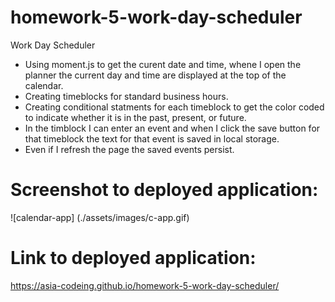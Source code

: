 # homework-5-work-day-scheduler
Work Day Scheduler

* Using moment.js to get the curent date and time, whene I open the planner the current day and time are displayed at the top of the calendar.
* Creating timeblocks for standard business hours.
* Creating conditional statments for each timeblock to get the color coded to indicate whether it is in the past, present, or future.
* In the timblock I can enter an event and when I click the save button for that timeblock the text for that event is saved in local storage.
* Even if I refresh the page the saved events persist.


# Screenshot to deployed application:

![calendar-app] (./assets/images/c-app.gif)


# Link to deployed application:
https://asia-codeing.github.io/homework-5-work-day-scheduler/